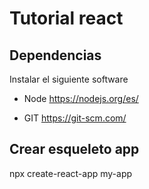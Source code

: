 # Tutorial react

## Dependencias

Instalar el siguiente software

- Node
  https://nodejs.org/es/

- GIT
  https://git-scm.com/

## Crear esqueleto app

npx create-react-app my-app
